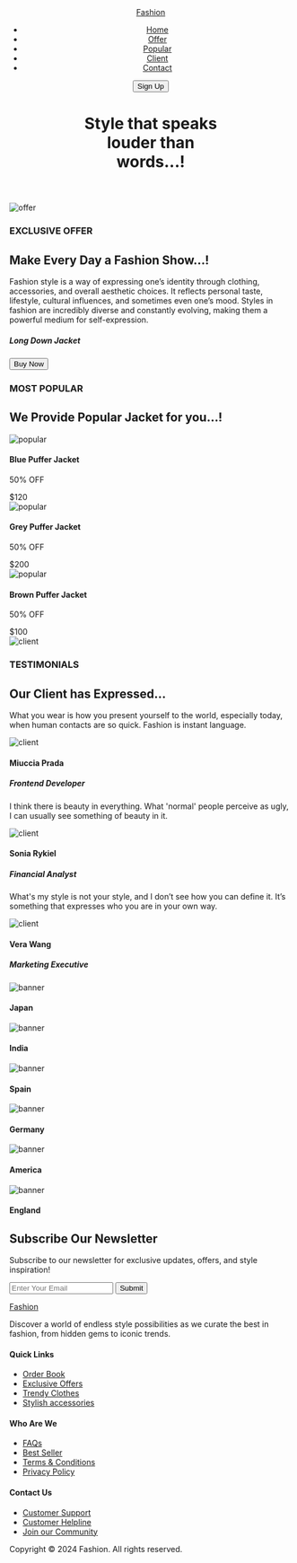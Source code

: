 <!DOCTYPE html>
<html lang="en">
<head>
  <meta charset="UTF-8" />
  <meta name="viewport" content="width=device-width, initial-scale=1.0" />
  <link href="https://cdn.jsdelivr.net/npm/remixicon@4.1.0/fonts/remixicon.css" rel="stylesheet"/>
  <link href="https://cdn.jsdelivr.net/npm/swiper@11/swiper-bundle.min.css" rel="stylesheet"/>
  <link rel="stylesheet" href="styles.css" />
  <title>Fashion Website</title>
</head>
<body> 
                                           <!--==== header =====-->
<header class="header">
<nav>
  <div class="nav__header">
  <div class="logo nav__logo">
    <a href="#">Fashion</a>
  </div>
  <div class="nav__menu__btn" id="menu-btn">
    <span><i class="ri-menu-line"></i></span>
  </div>
  </div>
  <ul class="nav__links" id="nav-links">
    <li class="link"><a href="#home">Home</a></li>
    <li class="link"><a href="#offer">Offer</a></li>
    <li class="link"><a href="#popular">Popular</a></li>
    <li class="link"><a href="#client">Client</a></li>
    <li class="link"><a href="#contact">Contact</a></li>
  </ul>
  <div class="nav__btns">
    <button class="btn">Sign Up</button>
  </div>
</nav>
  <div class="section__container header__container" id="home">
    <h1>Style that speaks<br />louder than<br />words...!</h1>
  </div>
</header>
                                                 <!--==== Offer =====-->
<section class="section__container offer__container" id="offer">
  <div class="offer__image">
    <img src="assets/ddd1.png" alt="offer" />
  </div>
  <div class="offer__content">
    <h3 class="section__subheader">EXCLUSIVE OFFER</h3>
    <h2 class="section__header">Make Every Day a Fashion Show...!</h2>
    <p class="section__description">
      Fashion style is a way of expressing one’s identity through 
      clothing, accessories, and overall aesthetic choices. It reflects 
      personal taste, lifestyle, cultural influences, and sometimes even one’s mood. 
      Styles in fashion are incredibly diverse and constantly evolving, making them a powerful medium for self-expression.
    </p>
    <h5>Long Down Jacket</h5>
  <div class="offer__ratings">
    <span><i class="ri-star-fill"></i></span>
    <span><i class="ri-star-fill"></i></span>
    <span><i class="ri-star-fill"></i></span>
    <span><i class="ri-star-fill"></i></span>
  </div>
  <div class="offer__btn">
     <button class="btn">Buy Now <span><i class="ri-arrow-right-line"></i></span></button>
  </div>
  </div>
</section>
                                                 <!--==== Popular =====-->
<section class="section__container popular__container" id="popular">
    <h3 class="section__subheader">MOST POPULAR </h3>
    <h2 class="section__header">We Provide Popular Jacket for you...!</h2>
  <div class="popular__grid">
  <div class="popular__card">
    <img src="assets/popular1.png" alt="popular" />
  <div class="popular__content">
    <h4>Blue Puffer Jacket</h4>
    <p>50% OFF</p>
  <div class="popular__card__footer">
  <div class="popular__ratings">
     <span><i class="ri-star-fill"></i></span>
     <span><i class="ri-star-fill"></i></span>
     <span><i class="ri-star-fill"></i></span>
     <span><i class="ri-star-fill"></i></span>                
  </div>
  <div class="popular__price">$120</div>
  </div>
  </div>
  </div>
  <div class="popular__card">
    <img src="assets/popular2.png" alt="popular" />
  <div class="popular__content">
    <h4>Grey Puffer Jacket</h4>
    <p>50% OFF</p>
  <div class="popular__card__footer">
  <div class="popular__ratings">
     <span><i class="ri-star-fill"></i></span>
     <span><i class="ri-star-fill"></i></span>
     <span><i class="ri-star-fill"></i></span>
     <span><i class="ri-star-fill"></i></span>            
  </div>
  <div class="popular__price">$200</div>
  </div>
  </div>
  </div>
  <div class="popular__card">
    <img src="assets/popular3.png" alt="popular" />
  <div class="popular__content">
    <h4>Brown Puffer Jacket</h4>
    <p>50% OFF</p>
  <div class="popular__card__footer">
  <div class="popular__ratings">
     <span><i class="ri-star-fill"></i></span>
     <span><i class="ri-star-fill"></i></span>
     <span><i class="ri-star-fill"></i></span>
     <span><i class="ri-star-fill"></i></span>
  </div>
  <div class="popular__price">$100</div>
  </div>
  </div>
  </div>
  </div>
</section>
                                              <!--==== Client =====-->
<section class="section__container client__container" id="client">
  <div class="client__image">
     <img src="assets/dddo1.png" alt="client" />
  </div>
  <div class="client__content">
     <h3 class="section__subheader">TESTIMONIALS</h3>
     <h2 class="section__header">Our Client has Expressed...</h2>
  <div class="swiper">
  <div class="swiper-wrapper">
  <div class="swiper-slide">
  <div class="client__card">
     <p>What you wear is how you present yourself to the world, 
        especially today, when human contacts are so quick. Fashion is instant language.
     </p>
  <div class="client__details">
     <img src="assets/user-1.jpg" alt="client" />
  <div>
     <h4>Miuccia Prada</h4>
     <h5>Frontend Developer</h5>
  </div>
  </div>
  </div>
  </div>
  <div class="swiper-slide">
  <div class="client__card">
     <p>I think there is beauty in everything. What 'normal' people 
        perceive as ugly, I can usually see something of beauty in it.
     </p>
  <div class="client__details">
     <img src="assets/user-2.jpg" alt="client" />
  <div>
     <h4>Sonia Rykiel</h4>
     <h5>Financial Analyst</h5>
  </div>
  </div>
  </div>
  </div>
  <div class="swiper-slide">
  <div class="client__card">
     <p>What's my style is not your style, and I don’t see 
        how you can define it. It’s something that expresses who you are in your own way.
     </p>
  <div class="client__details">
     <img src="assets/user-3.jpg" alt="client" />
  <div>
     <h4>Vera Wang</h4>
     <h5>Marketing Executive</h5>
  </div>
  </div>
  </div>
  </div>
  </div>
          <!--  navigation buttons -->
  <div class="client-swiper-btns">
     <div class="swiper-prev"><i class="ri-arrow-left-line"></i></div>
     <div class="swiper-next"><i class="ri-arrow-right-line"></i></div>
  </div>
  </div>
  </div>
</section>
                                                    <!--==== Banner =====-->
<section class="banner">
   <div class="banner__wrapper">
   <div class="banner__card">
     <img src="assets/banner11.png" alt="banner" />
   <div class="banner__content">
     <h4>Japan</h4>
   <div class="banner__ratings">
     <span><i class="ri-star-fill"></i></span>
     <span><i class="ri-star-fill"></i></span>
     <span><i class="ri-star-fill"></i></span>
     <span><i class="ri-star-fill"></i></span>
     <span><i class="ri-star-fill"></i></span>
   </div>
   </div>
   </div>
   <div class="banner__card">
     <img src="assets/banner12.png" alt="banner" />
   <div class="banner__content">
     <h4>India</h4>
   <div class="banner__ratings">
     <span><i class="ri-star-fill"></i></span>
     <span><i class="ri-star-fill"></i></span>
     <span><i class="ri-star-fill"></i></span>
     <span><i class="ri-star-fill"></i></span>
     <span><i class="ri-star-fill"></i></span>
   </div>    
   </div>
   </div>
   <div class="banner__card">
     <img src="assets/banner13.png" alt="banner" />
   <div class="banner__content">
     <h4>Spain</h4>
   <div class="banner__ratings">
     <span><i class="ri-star-fill"></i></span>
     <span><i class="ri-star-fill"></i></span>
     <span><i class="ri-star-fill"></i></span>
     <span><i class="ri-star-fill"></i></span>
     <span><i class="ri-star-fill"></i></span>
   </div>        
   </div>
   </div>
   <div class="banner__card">
     <img src="assets/banner14.png" alt="banner" />
   <div class="banner__content">
     <h4>Germany</h4>
   <div class="banner__ratings">
     <span><i class="ri-star-fill"></i></span>
     <span><i class="ri-star-fill"></i></span>
     <span><i class="ri-star-fill"></i></span>
     <span><i class="ri-star-fill"></i></span>
     <span><i class="ri-star-fill"></i></span>
   </div>         
   </div>
   </div>
   <div class="banner__card">
     <img src="assets/banner15.png" alt="banner" />
   <div class="banner__content">
     <h4>America</h4>
   <div class="banner__ratings">
     <span><i class="ri-star-fill"></i></span>
     <span><i class="ri-star-fill"></i></span>
     <span><i class="ri-star-fill"></i></span>
     <span><i class="ri-star-fill"></i></span>
     <span><i class="ri-star-fill"></i></span>
   </div>   
   </div>
   </div>
   <div class="banner__card">
     <img src="assets/banner16.png" alt="banner" />
   <div class="banner__content">
     <h4>England</h4>
   <div class="banner__ratings">
     <span><i class="ri-star-fill"></i></span>
     <span><i class="ri-star-fill"></i></span>
     <span><i class="ri-star-fill"></i></span>
     <span><i class="ri-star-fill"></i></span>
     <span><i class="ri-star-fill"></i></span>
   </div>          
   </div>
   </div>
   </div>
</section>
                                              <!--==== Newsletter =====-->
<section class="section__container newsletter__container" id="contact">
   <div class="newsletter__content">
     <h2 class="section__header">Subscribe Our Newsletter</h2>
     <p class="section__description">
       Subscribe to our newsletter for exclusive updates, offers, and style inspiration!
     </p>
    <form action="/">
     <input type="text" placeholder="Enter Your Email" />
     <button class="btn">Submit</button>
    </form>
   </div>
</section>
                                               <!--==== Footer =====-->
<footer class="footer">
  <div class="section__container footer__container">
  <div class="footer__col">
  <div class="logo footer__logo">
     <a href="#home">Fashion</a>
  </div>
     <p>Discover a world of endless style possibilities as we curate 
        the best in fashion, from hidden gems to iconic trends.
     </p>
  <div class="footer__socials">
     <a href="#"><i class="ri-youtube-fill"></i></a>
     <a href="#"><i class="ri-twitter-x-fill"></i></a>
     <a href="#"><i class="ri-instagram-fill"></i></a>
     <a href="#"><i class="ri-linkedin-fill"></i></a>
  </div>
  </div>
  <div class="footer__col">
     <h4>Quick Links</h4>
   <ul class="footer__links">
     <li><a href="#">Order Book</a></li>
     <li><a href="#">Exclusive Offers</a></li>
     <li><a href="#">Trendy Clothes</a></li>
     <li><a href="#">Stylish accessories </a></li>
   </ul>
  </div>
  <div class="footer__col">
     <h4>Who Are We</h4>
   <ul class="footer__links">
     <li><a href="#">FAQs</a></li>
     <li><a href="#">Best Seller</a></li>
     <li><a href="#">Terms & Conditions</a></li>
     <li><a href="#">Privacy Policy</a></li>
   </ul>
  </div>
  <div class="footer__col">
     <h4>Contact Us</h4>
   <ul class="footer__links">
     <li><a href="#">Customer Support</a></li>
     <li><a href="#">Customer Helpline</a></li>
     <li><a href="#">Join our Community</a></li>
   </ul>
  </div>
  </div>
  <div class="footer__bar">
     Copyright © 2024 Fashion. All rights reserved.
  </div>
</footer>
                                        <!--==== Script =====-->
 <script src="https://unpkg.com/scrollreveal"></script>
 <script src="https://cdn.jsdelivr.net/npm/swiper@11/swiper-bundle.min.js"></script>
 <script src="main.js"></script>
</body>
</html>


